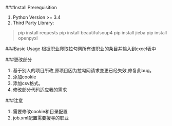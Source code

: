 ###Install Prerequisition
1. Python Version >= 3.4
2. Third Party Library: 
  > pip install requests
  > pip install beautifulsoup4
  > pip install jieba
  > pip install openpyxl

###Basic Usage
根据职业爬取拉勾网所有该职业的条目并输入到excel表中

###更改部分
1. 基于别人的项目所改,原项目因为拉勾网请求变更已经失效,修复此bug。
2. 添加cookie
3. 添加csv格式。
4. 修改部分代码适应我的需求

###注意
1. 需要修改cookie和目录配置
2. job.xml配置需要搜寻的职业


